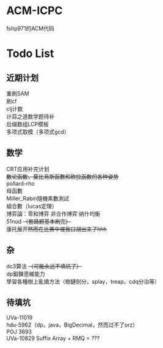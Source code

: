 # ACM-ICPC
fshp971的ACM代码<br>

# Todo List

## 近期计划
重刷SAM<br>
刷cf<br>
clj计数<br>
计蒜之道数学题待补<br>
后缀数组LCP模板<br>
多项式取模（多项式gcd）<br>

## 数学
CRT应用补完计划<br>
~~数论函数，莫比烏斯函數和欧拉函数的各种姿势~~<br>
pollard-rho<br>
母函數<br>
Miller_Rabin隨機素數測試<br>
組合數（lucas定理）<br>
博弈論：零和博弈 非合作博弈 纳什均衡<br>
51nod ~~（套路题基本刷完）~~<br>
康托展开~~然而在比赛中被我口胡出来了hhh~~<br>

## 杂
dc3算法 ~~（可能永远不填坑了）~~<br>
dp鍛鍊思維能力<br>
學習各種樹上亂搞方法（樹鏈剖分，splay，treap，cdq分治等）<br>

## 待填坑
UVa-11019<br>
hdu-5962（dp，java，BigDecimal，然而过不了orz）<br>
POJ 3693<br>
UVa-10829 Suffix Array + RMQ = ???<br>
